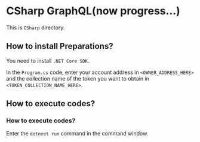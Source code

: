 # CSharp GraphQL(now progress...)
This is `CSharp` directory.

## How to install Preparations?
You need to install `.NET Core SDK`.

In the `Program.cs` code, enter your account address in `<OWNER_ADDRESS_HERE>` and the collection name of the token you want to obtain in `<TOKEN_COLLECTION_NAME_HERE>`.

## How to execute codes?

### How to execute codes?
Enter the `dotneet run` command in the command window.
